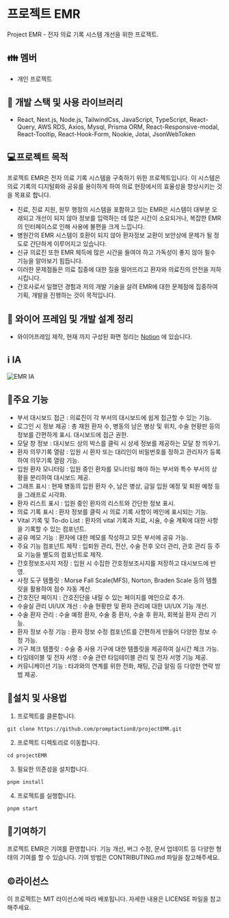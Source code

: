 # 프로젝트 EMR

Project EMR - 전자 의료 기록 시스템 개선을 위한 프로젝트.

## 👪 멤버

- 개인 프로젝트
 
## 🧰 개발 스택 및 사용 라이브러리

- React, Next.js, Node.js, TailwindCss, JavaScript, TypeScript, React-Query, AWS RDS, Axios, Mysql, Prisma ORM, React-Responsive-modal, React-Tooltip, React-Hook-Form, Nookie, Jotai, JsonWebToken
  
## 💻프로젝트 목적

프로젝트 EMR은 전자 의료 기록 시스템을 구축하기 위한 프로젝트입니다. 이 시스템은 의료 기록의 디지털화와 공유를 용이하게 하여 의료 현장에서의 효율성을 향상시키는 것을 목표로 합니다.

-   진료, 진료 지원, 원무 행정의 시스템을 포함하고 있는 EMR은 시스템이 대부분 오래되고 개선이 되지 않아 정보를 입력하는 데 많은 시간이 소요되거나, 복잡한 EMR의 인터페이스로 인해 사용에 불편을 크게 느낍니다.
-   병원간의 EMR 시스템이 호환이 되지 않아 환자정보 교환이 보안상에 문제가 될 정도로 간단하게 이루어지고 있습니다.
-   신규 의료진 또한 EMR 체득에 많은 시간을 들여야 하고 가독성이 좋지 않아 필수 기능을 알아보기 힘듭니다.
-   이러한 문제점들은 의료 집중에 대한 질을 떨어뜨리고 환자와 의료진의 안전을 저하시킵니다.
-   간호사로서 일했던 경험과 저의 개발 기술을 살려 EMR에 대한 문제점에 집중하여 기획, 개발을 진행하는 것이 목적입니다.

## 📌 와이어 프레임 및 개발 설계 정리

- 와이어프레임 제작, 현재 까지 구성된 화면 정리는 [Notion](https://leeward-tuna-dea.notion.site/EMR-dc31fa73298c4685866a0e8b8f5db422?pvs=4) 에 있습니다.

## ℹ️ IA

![EMR IA](https://github.com/user-attachments/assets/2be3ad6c-5837-4505-b4ac-1e6369b9511b)


## 🧰주요 기능

- 부서 대시보드 접근 : 의료진이 각 부서의 대시보드에 쉽게 접근할 수 있는 기능.
- 로그인 시 정보 제공 : 총 재원 환자 수, 병동의 남은 병상 및 위치, 수술 현황판 등의 정보를 간편하게 표시. 대시보드에 접근 권한.
- 모달 창 정보 : 대시보드 상의 박스를 클릭 시 상세 정보를 제공하는 모달 창 띄우기.
- 환자 의무기록 열람 : 입원 시 환자 또는 대리인이 비밀번호를 정하고 관리자가 등록하여 의무기록 열람 기능.
- 입원 환자 모니터링 : 입원 중인 환자를 모니터링 해야 하는 부서와 특수 부서의 상황을 분리하여 대시보드 제공.
- 그래프 표시 : 현재 병동의 입원 환자 수, 남은 병상, 금일 입원 예정 및 퇴원 예정 등을 그래프로 시각화.
- 환자 리스트 표시 : 입원 중인 환자의 리스트와 간단한 정보 표시.
- 의료 기록 표시 : 환자 정보를 클릭 시 의료 기록 사항이 메인에 표시되는 기능.
- Vital 기록 및 To-do List : 환자의 vital 기록과 치료, 시술, 수술 계획에 대한 사항을 기록할 수 있는 컴포넌트.
- 공유 메모 기능 : 환자에 대한 메모를 작성하고 모든 부서에 공유 가능.
- 주요 기능 컴포넌트 제작 : 입퇴원 관리, 전산, 수술 전후 오더 관리, 관호 관리 등 주요 기능을 별도의 컴포넌트로 제작.
- 간호정보조사지 저장 : 입원 시 수집한 간호정보조사지를 저장하고 대시보드에 반영.
- 사정 도구 템플릿 : Morse Fall Scale(MFS), Norton, Braden Scale 등의 템플릿을 활용하여 점수 자동 계산.
- 간호진단 페이지 : 간호진단을 내릴 수 있는 페이지를 메인으로 추가.
- 수술실 관리 UI/UX 개선 : 수술 현황판 및 환자 관리에 대한 UI/UX 기능 개선.
- 수술 환자 관리 : 수술 예정 환자, 수술 중 환자, 수술 후 환자, 회복실 환자 관리 기능.
- 환자 정보 수정 기능 : 환자 정보 수정 컴포넌트를 간편하게 만들어 다양한 정보 수정 가능.
- 기구 체크 템플릿 : 수술 중 사용 기구에 대한 템플릿을 제공하여 실시간 체크 가능.
- 타임테이블 및 전자 서명 : 수술 관련 타임테이블 관리 및 전자 서명 기능 제공.
- 커뮤니케이션 기능 : 타과와의 연계를 위한 전화, 채팅, 긴급 알림 등 다양한 연락 방법 제공.

##  📓설치 및 사용법

1. 프로젝트를 클론합니다.

```
git clone https://github.com/promptaction8/projectEMR.git
```

2. 프로젝트 디렉토리로 이동합니다.

```
cd projectEMR
```

3. 필요한 의존성을 설치합니다.

```
pnpm install
```

4. 프로젝트를 실행합니다.

```
pnpm start
```

## 🚧기여하기

프로젝트 EMR은 기여를 환영합니다. 기능 개선, 버그 수정, 문서 업데이트 등 다양한 형태의 기여를 할 수 있습니다. 기여 방법은 CONTRIBUTING.md 파일을 참고해주세요.

## ©️라이선스

이 프로젝트는 MIT 라이선스에 따라 배포됩니다. 자세한 내용은 LICENSE 파일을 참고해주세요.
